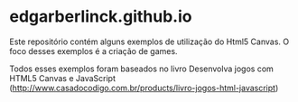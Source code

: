 edgarberlinck.github.io
=======================

Este repositório contém alguns exemplos de utilização do Html5 Canvas. O foco desses exemplos é a criação de games. 

Todos esses exemplos foram baseados no livro Desenvolva jogos com HTML5 Canvas e JavaScript (http://www.casadocodigo.com.br/products/livro-jogos-html-javascript)
